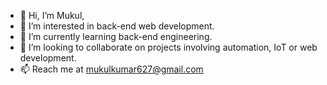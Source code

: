 - 👋 Hi, I’m Mukul,
- 👀 I’m interested in back-end web development.
- 🌱 I’m currently learning back-end engineering.
- 💞️ I’m looking to collaborate on projects involving automation, IoT or web development.
- 📫 Reach me at mukulkumar627@gmail.com

<!---
Mukul2000/Mukul2000 is a ✨ special ✨ repository because its `README.md` (this file) appears on your GitHub profile.
You can click the Preview link to take a look at your changes.
--->
